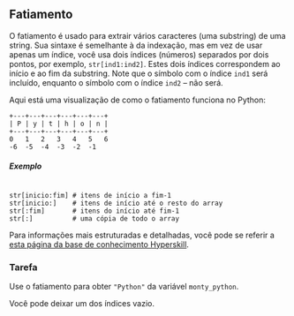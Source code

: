## Fatiamento

O fatiamento é usado para extrair vários caracteres (uma substring) de uma string.
Sua sintaxe é semelhante à da indexação, mas em vez de usar apenas um índice, você usa
dois índices (números) separados por dois pontos, por exemplo, `str[ind1:ind2]`. Estes dois
índices correspondem ao início e ao fim da substring. Note que o símbolo
com o índice `ind1` será incluído, enquanto o símbolo com o índice `ind2` – não será.

Aqui está uma visualização de como o fatiamento funciona no Python:

```text
+---+---+---+---+---+---+
| P | y | t | h | o | n |
+---+---+---+---+---+---+
0   1   2   3   4   5   6
-6  -5  -4  -3  -2  -1
```

##### Exemplo
<pre><code>
str[inicio:fim] # itens de início a fim-1
str[inicio:]    # itens de início até o resto do array
str[:fim]       # itens do início até fim-1
str[:]          # uma cópia de todo o array
</code></pre>

Para informações mais estruturadas e detalhadas, você pode se referir a [esta página da base de conhecimento Hyperskill](https://hyperskill.org/learn/step/6177?utm_source=jba&utm_medium=jba_courses_links).

### Tarefa
Use o fatiamento para obter `"Python"` da variável `monty_python`.  

<div class='hint'>Você pode deixar um dos índices vazio.</div>